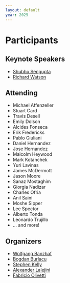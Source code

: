```yaml
---
layout: default
year: 2025
---
```


# Participants

## Keynote Speakers

- [Shubho Sengupta](https://shubho.github.io/)
- [Richard Watson](https://www.richardawatson.com/)


## Attending

- Michael	Affenzeller
- Stuart Card
- Travis Desell
- Emily Dolson
- Alcides Fonseca
- Erik Fredericks
- Pablo Giuliani
- Daniel Hernandez
- Jose Hernandez
- Malcolm Heywood
- Mark Kotanchek
- Yuri Lavinas
- James McDermott
- Jason Moore
- Sanaz	Mostaghim
- Giorgia	Nadizar
- Charles	Ofria
- Anil Saini
- Moshe Sipper
- Lee Spector
- Alberto Tonda
- Leonardo Trujillo
- ... and more!

## Organizers

- [Wolfgang Banzhaf](https://www.cse.msu.edu/~banzhafw/)
- [Bogdan Burlacu](https://heal.heuristiclab.com/team/burlacu)
- [Stephen Kelly](http://creativealgorithms.ca/)
- [Alexander Lalejini](https://lalejini.com)
- [Fabricio Olivetti](https://folivetti.github.io/)
